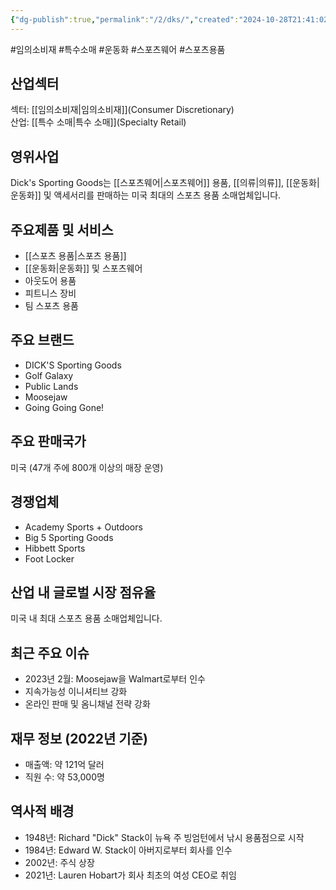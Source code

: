 ```yaml
---
{"dg-publish":true,"permalink":"/2/dks/","created":"2024-10-28T21:41:02.807+09:00","updated":"2025-06-03T20:05:58.729+09:00"}
---
```


#임의소비재 #특수소매 #운동화 #스포츠웨어 #스포츠용품

## 산업섹터

섹터: [[임의소비재\|임의소비재]](Consumer Discretionary)  
산업: [[특수 소매\|특수 소매]](Specialty Retail)

## 영위사업

Dick's Sporting Goods는 [[스포츠웨어\|스포츠웨어]] 용품, [[의류\|의류]], [[운동화\|운동화]] 및 액세서리를 판매하는 미국 최대의 스포츠 용품 소매업체입니다.

## 주요제품 및 서비스

- [[스포츠 용품\|스포츠 용품]]
- [[운동화\|운동화]] 및 스포츠웨어
- 아웃도어 용품
- 피트니스 장비
- 팀 스포츠 용품

## 주요 브랜드

- DICK'S Sporting Goods
- Golf Galaxy
- Public Lands
- Moosejaw
- Going Going Gone!

## 주요 판매국가

미국 (47개 주에 800개 이상의 매장 운영)

## 경쟁업체

- Academy Sports + Outdoors
- Big 5 Sporting Goods
- Hibbett Sports
- Foot Locker

## 산업 내 글로벌 시장 점유율

미국 내 최대 스포츠 용품 소매업체입니다.

## 최근 주요 이슈

- 2023년 2월: Moosejaw을 Walmart로부터 인수
- 지속가능성 이니셔티브 강화
- 온라인 판매 및 옴니채널 전략 강화

## 재무 정보 (2022년 기준)

- 매출액: 약 121억 달러
- 직원 수: 약 53,000명

## 역사적 배경

- 1948년: Richard "Dick" Stack이 뉴욕 주 빙엄턴에서 낚시 용품점으로 시작
- 1984년: Edward W. Stack이 아버지로부터 회사를 인수
- 2002년: 주식 상장
- 2021년: Lauren Hobart가 회사 최초의 여성 CEO로 취임